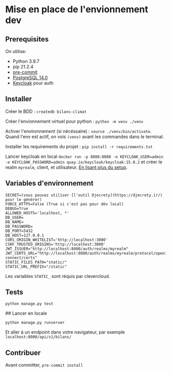 # Mise en place de l'envionnement dev

## Prerequisites

On utilise:

- Python 3.9.7
- pip 21.2.4
- [pre-commit](https://pre-commit.com/)
- [PostgreSQL 14.0](https://www.postgresql.org/)
- [Keycloak](https://www.keycloak.org/) pour auth

## Installer

Créer le BDD : `createdb bilans-climat`

Créer l'envionnement virtuel pour python : `python -m venv ./venv`

Activer l'environnement (si nécéssaire) : `source ./venv/bin/activate`. Quand l'env est actif, on vois `(venv)` avant les commandes dans le terminal.

Installer les requirements du projet : `pip install -r requirements.txt`

Lancer keycloak en local `docker run -p 8080:8080 -e KEYCLOAK_USER=admin -e KEYCLOAK_PASSWORD=admin quay.io/keycloak/keycloak:15.0.2` et créer le realm `myrealm`, client, et utilisateur. [En lisant plus du setup](https://www.keycloak.org/getting-started/getting-started-docker).

## Variables d'environnement

```
SECRET=(vous pouvez utiliser [l'outil Djecrety](https://djecrety.ir/) pour le générer)
FORCE_HTTPS=False (True si c'est pas pour dév local)
DEBUG=True
ALLOWED_HOSTS='localhost, *'
DB_USER=
DB_NAME=
DB_PASSWORD=
DB_PORT=5432
DB_HOST=127.0.0.1
CORS_ORIGIN_WHITELIST='http://localhost:3000'
CSRF_TRUSTED_ORIGINS='http://localhost:3000'
JWT_ISSUER="http://localhost:8080/auth/realms/myrealm"
JWT_CERTS_URL="http://localhost:8080/auth/realms/myrealm/protocol/openid-connect/certs"
STATIC_FILES_PATH="static/"
STATIC_URL_PREFIX="/static"
```

Les variables `STATIC_` sont réquis par clevercloud.

## Tests

`python manage.py test`

## Lancer en locale

`python manage.py runserver`

Et aller à un endpoint dans votre navigateur, par exemple `localhost:8000/api/v1/bilans/`

## Contribuer

Avant committer, `pre-commit install`
